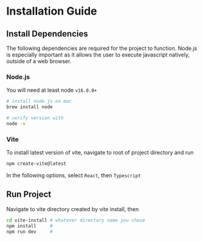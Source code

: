 # Installation Guide

## Install Dependencies

The following dependencies are required for the project to function. Node.js is especially important as it allows the
user to execute javascript natively, outside of a web browser.

### Node.js

You will need at least node `v16.0.0+`

```bash
# install node.js on mac
brew install node

# verify version with
node -v
```

### Vite

To install latest version of vite, navigate to root of project directory and run

```bash
npm create-vite@latest
```

In the following options, select `React`, then `Typescript`

## Run Project

Navigate to vite directory created by vite install, then

```bash
cd vite-install # whatever directory name you chose
npm install     # 
npm run dev     #
```
